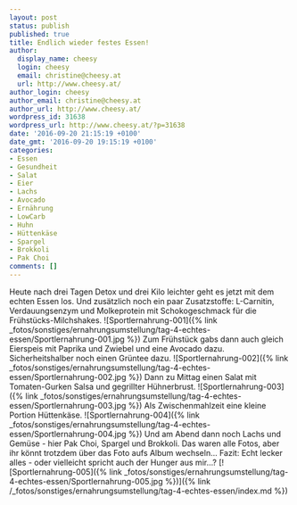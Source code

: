 ```yaml
---
layout: post
status: publish
published: true
title: Endlich wieder festes Essen!
author:
  display_name: cheesy
  login: cheesy
  email: christine@cheesy.at
  url: http://www.cheesy.at/
author_login: cheesy
author_email: christine@cheesy.at
author_url: http://www.cheesy.at/
wordpress_id: 31638
wordpress_url: http://www.cheesy.at/?p=31638
date: '2016-09-20 21:15:19 +0100'
date_gmt: '2016-09-20 19:15:19 +0100'
categories:
- Essen
- Gesundheit
- Salat
- Eier
- Lachs
- Avocado
- Ernährung
- LowCarb
- Huhn
- Hüttenkäse
- Spargel
- Brokkoli
- Pak Choi
comments: []
---
```

Heute nach drei Tagen Detox und drei Kilo leichter geht es jetzt mit dem echten Essen los. Und zusätzlich noch ein paar Zusatzstoffe: L-Carnitin, Verdauungsenzym und Molkeprotein mit Schokogeschmack für die Frühstücks-Milchshakes.
![Sportlernahrung-001]({% link _fotos/sonstiges/ernahrungsumstellung/tag-4-echtes-essen/Sportlernahrung-001.jpg %})
Zum Frühstück gabs dann auch gleich Eierspeis mit Paprika und Zwiebel und eine Avocado dazu. Sicherheitshalber noch einen Grüntee dazu.
![Sportlernahrung-002]({% link _fotos/sonstiges/ernahrungsumstellung/tag-4-echtes-essen/Sportlernahrung-002.jpg %})
Dann zu Mittag einen Salat mit Tomaten-Gurken Salsa und gegrillter Hühnerbrust.
![Sportlernahrung-003]({% link _fotos/sonstiges/ernahrungsumstellung/tag-4-echtes-essen/Sportlernahrung-003.jpg %})
Als Zwischenmahlzeit eine kleine Portion Hüttenkäse.
![Sportlernahrung-004]({% link _fotos/sonstiges/ernahrungsumstellung/tag-4-echtes-essen/Sportlernahrung-004.jpg %})
Und am Abend dann noch Lachs und Gemüse - hier Pak Choi, Spargel und Brokkoli. Das waren alle Fotos, aber ihr könnt trotzdem über das Foto aufs Album wechseln... Fazit: Echt lecker alles - oder vielleicht spricht auch der Hunger aus mir...?
[![Sportlernahrung-005]({% link _fotos/sonstiges/ernahrungsumstellung/tag-4-echtes-essen/Sportlernahrung-005.jpg %})]({% link /_fotos/sonstiges/ernahrungsumstellung/tag-4-echtes-essen/index.md %})
